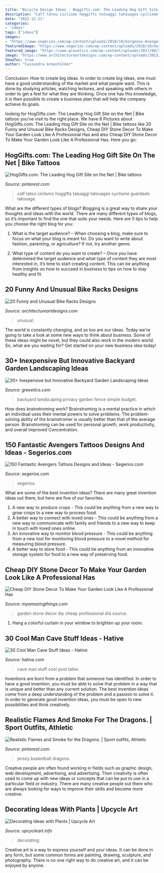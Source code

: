 ```yaml
---
title: "Bicycle Design Ideas : Hoggifts.com: The Leading Hog Gift Site On The Net"
description: "Calf tatoo ciclismo hoggifts tatuaggi tatouages cyclisme guardado tatoeage"
date: "2022-12-21"
categories:
- "ideas"
tags: ["ideas"]
images:
- "https://www.segerios.com/wp-content/uploads/2018/10/Gorgeous-Avengers-Tattoo-Design.jpg"
featuredImage: "https://www.segerios.com/wp-content/uploads/2018/10/Gorgeous-Avengers-Tattoo-Design.jpg"
featured_image: "https://www.gravetics.com/wp-content/uploads/2017/08/Simple-backyard-privacy-fence-ideas-on-a-budget.jpg"
image: "https://www.architectureartdesigns.com/wp-content/uploads/2013/06/213-1024x768.jpg"
ShowToc: true
author: "Cassandra Greenfelder"
---
```



Conclusion: How to create big ideas.
In order to create big ideas, one must have a good understanding of the market and what people want. This is done by studying articles, watching lectures, and speaking with others in order to get a feel for what they are thinking. Once one has this knowledge, it is then possible to create a business plan that will help the company achieve its goals.

	

		
looking for HogGifts.com: The Leading Hog Gift Site on the Net | Bike tattoos you've visit to the right place. We have 8 Pictures about HogGifts.com: The Leading Hog Gift Site on the Net | Bike tattoos like 20 Funny and Unusual Bike Racks Designs, Cheap DIY Stone Decor To Make Your Garden Look Like A Professional Has and also Cheap DIY Stone Decor To Make Your Garden Look Like A Professional Has. Here you go:
		
    
## HogGifts.com: The Leading Hog Gift Site On The Net | Bike Tattoos

<img loading=lazy src="https://i.pinimg.com/736x/58/7c/af/587caf558d3c8a3c8506d3eeb9d1ecb3--cycling-tattoo-bicycle-tattoo.jpg" onerror="this.onerror=null;this.src='https://tse1.mm.bing.net/th?id=OIP.Y3iC4hsti2uSs1Yz9Zq-vwHaMZ&amp;pid=15.1';" alt="HogGifts.com: The Leading Hog Gift Site on the Net | Bike tattoos">

_Source: pinterest.com_

>calf tatoo ciclismo hoggifts tatuaggi tatouages cyclisme guardado tatoeage. 

	

What are the different types of blogs?
Blogging is a great way to share your thoughts and ideas with the world. There are many different types of blogs, so it’s important to find the one that suits your needs. Here are 5 tips to help you choose the right blog for you: 
1. What is the target audience? – When choosing a blog, make sure to focus on what your blog is meant for. Do you want to write about fashion, parenting, or agriculture? If not, try another genre. 

2. What type of content do you want to create? – Once you have determined the target audience and what type of content they are most interested in, it’s time to start creating content. This can be anything from insights on how to succeed in business to tips on how to stay healthy and fit. 


    
## 20 Funny And Unusual Bike Racks Designs

<img loading=lazy src="https://www.architectureartdesigns.com/wp-content/uploads/2013/06/213-1024x768.jpg" onerror="this.onerror=null;this.src='https://tse2.mm.bing.net/th?id=OIP.tdQPDcz7kj2BYksd9KtY_QHaFj&amp;pid=15.1';" alt="20 Funny and Unusual Bike Racks Designs">

_Source: architectureartdesigns.com_

>unusual. 

	

The world is constantly changing, and so too are our ideas. Today we're going to take a look at some new ways to think about business. Some of these ideas might be novel, but they could also work in the modern world. So, what are you waiting for? Get started on your new business idea today!

    
## 30+ Inexpensive But Innovative Backyard Garden Landscaping Ideas

<img loading=lazy src="https://www.gravetics.com/wp-content/uploads/2017/08/Simple-backyard-privacy-fence-ideas-on-a-budget.jpg" onerror="this.onerror=null;this.src='https://tse3.mm.bing.net/th?id=OIP.qxtb36zAWuVdcqOESay0SwHaLH&amp;pid=15.1';" alt="30+ Inexpensive but Innovative Backyard Garden Landscaping Ideas">

_Source: gravetics.com_

>backyard landscaping privacy garden fence simple budget. 

	

How does brainstroming work?
Brainstroming is a mental practice in which an individual uses their mental powers to solve problems. The problem-solving ability of the brainstromer is usually better than that of the average person. Brainstroming can be used for personal growth, work productivity, and overall improved Concentration.

    
## 150 Fantastic Avengers Tattoos Designs And Ideas - Segerios.com

<img loading=lazy src="https://www.segerios.com/wp-content/uploads/2018/10/Gorgeous-Avengers-Tattoo-Design.jpg" onerror="this.onerror=null;this.src='https://tse3.mm.bing.net/th?id=OIP._xkgPBA76Yi7XN671AuC3AHaJ5&amp;pid=15.1';" alt="150 Fantastic Avengers Tattoos Designs and Ideas - Segerios.com">

_Source: segerios.com_

>segerios. 

	

What are some of the best invention ideas?
There are many great invention ideas out there, but here are five of our favorites. 
1. A new way to produce crops - This could be anything from a new way to grow crops to a new way to process food. 
2. A better way to connect with loved ones - This could be anything from a new way to communicate with family and friends to a new way to keep in touch with loved ones online. 
3. An innovative way to monitor blood pressure - This could be anything from a new tool for monitoring blood pressure to a novel method for measuring blood pressure. 
4. A better way to store food - This could be anything from an innovative storage system for food to a new way of preserving food. 

    
## Cheap DIY Stone Decor To Make Your Garden Look Like A Professional Has

<img loading=lazy src="http://myamazingthings.com/wp-content/uploads/2017/07/stone-garden-decor-1.jpg" onerror="this.onerror=null;this.src='https://tse2.mm.bing.net/th?id=OIP.CqluY7ghhFwtQFzsbFBIngHaJ3&amp;pid=15.1';" alt="Cheap DIY Stone Decor To Make Your Garden Look Like A Professional Has">

_Source: myamazingthings.com_

>garden stone decor diy cheap professional did source. 

	

1. Hang a colorful curtain in your window to brighten up your room.

    
## 30 Cool Man Cave Stuff Ideas - Hative

<img loading=lazy src="https://hative.com/wp-content/uploads/2015/06/man-cave-stuff/11-man-cave-stuff-ideas.jpg" onerror="this.onerror=null;this.src='https://tse4.mm.bing.net/th?id=OIP.EVt6knvHSzmNBS0y_ipfMQHaFj&amp;pid=15.1';" alt="30 Cool Man Cave Stuff Ideas - Hative">

_Source: hative.com_

>cave man stuff cool pool table. 

	

Inventions are born from a problem that someone has identified. In order to have a good invention, you must be able to solve that problem in a way that is unique and better than any current solution. The best invention ideas come from a deep understanding of the problem and a passion to solve it. In order to generate good invention ideas, you must be open to new possibilities and think creatively.

    
## Realistic Flames And Smoke For The Dragons. | Sport Outfits, Athletic

<img loading=lazy src="https://i.pinimg.com/736x/7b/b3/7a/7bb37a0fb03b968f0c25389d4eeabddc--basketball-jersey-dragons.jpg" onerror="this.onerror=null;this.src='https://tse1.mm.bing.net/th?id=OIP.z5ciwNDN5wZYRKo8Wuo7cgHaJl&amp;pid=15.1';" alt="Realistic Flames and Smoke for the Dragons. | Sport outfits, Athletic">

_Source: pinterest.com_

>jersey basketball dragons. 

	

Creative people are often found working in fields such as graphic design, web development, advertising, and advertising. Their creativity is often used to come up with new ideas or concepts that can be put to use in a particular field or industry. There are many creative people out there who are always looking for ways to improve their skills and become more creative.

    
## Decorating Ideas With Plants | Upcycle Art

<img loading=lazy src="https://www.upcycleart.info/wp-content/uploads/2015/10/Little-Planting-Ideas.jpg" onerror="this.onerror=null;this.src='https://tse3.mm.bing.net/th?id=OIP.kXN_r4A-LqhQyprh-VLT_AHaJ3&amp;pid=15.1';" alt="Decorating Ideas with Plants | Upcycle Art">

_Source: upcycleart.info_

>decorating. 

	

Creative art is a way to express yourself and your ideas. It can be done in any form, but some common forms are painting, drawing, sculpture, and photography. There is no one right way to do creative art, and it can be enjoyed by anyone.

